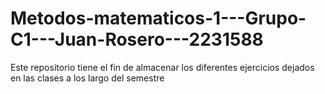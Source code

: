 # Metodos-matematicos-1---Grupo-C1---Juan-Rosero---2231588
Este repositorio tiene el fin de almacenar los diferentes ejercicios dejados en las clases a los largo del semestre
